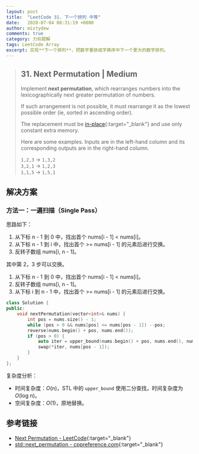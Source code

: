 ```yaml
---
layout: post
title:  "LeetCode 31. 下一个排列 中等"
date:   2020-07-04 08:31:19 +0800
author: mistydew
comments: true
category: 力扣题解
tags: LeetCode Array
excerpt: 实现**下一个排列**，把数字重排成字典序中下一个更大的数字排列。
---
```

> ## 31. Next Permutation | Medium
> 
> Implement **next permutation**, which rearranges numbers into the lexicographically next greater permutation of numbers.
> 
> If such arrangement is not possible, it must rearrange it as the lowest possible order (ie, sorted in ascending order).
> 
> The replacement must be [in-place](https://en.wikipedia.org/wiki/In-place_algorithm){:target="_blank"} and use only constant extra memory.
> 
> Here are some examples. Inputs are in the left-hand column and its corresponding outputs are in the right-hand column.
> 
> `1,2,3` → `1,3,2`<br>
> `3,2,1` → `1,2,3`<br>
> `1,1,5` → `1,5,1`

## 解决方案

### 方法一：一遍扫描（Single Pass）

思路如下：
1. 从下标 n - 1 到 0 中，找出首个 nums[i - 1] < nums[i]。
2. 从下标 n - 1 到 i 中，找出首个 >= nums[i - 1] 的元素后进行交换。
3. 反转子数组 nums[i, n - 1]。

其中第 2，3 步可以交换。

1. 从下标 n - 1 到 0 中，找出首个 nums[i - 1] < nums[i]。
2. 反转子数组 nums[i, n - 1]。
3. 从下标 i 到 n - 1 中，找出首个 >= nums[i - 1] 的元素后进行交换。

```cpp
class Solution {
public:
    void nextPermutation(vector<int>& nums) {
        int pos = nums.size() - 1;
        while (pos > 0 && nums[pos] <= nums[pos - 1]) --pos;
        reverse(nums.begin() + pos, nums.end());
        if (pos > 0) {
            auto iter = upper_bound(nums.begin() + pos, nums.end(), nums[pos - 1]);
            swap(*iter, nums[pos - 1]);
        }
    }
};
```

复杂度分析：
* 时间复杂度：*O*(n)，STL 中的 `upper_bound` 使用二分查找，时间复杂度为 *O*(log n)。
* 空间复杂度：*O*(1)，原地替换。

## 参考链接

* [Next Permutation - LeetCode](https://leetcode.com/problems/next-permutation/){:target="_blank"}
* [std::next_permutation - cppreference.com](https://en.cppreference.com/w/cpp/algorithm/next_permutation){:target="_blank"}
